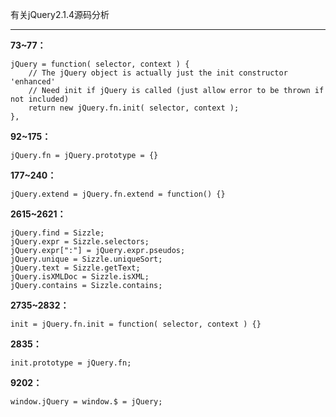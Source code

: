 有关jQuery2.1.4源码分析

----------

**73~77：**
	
	jQuery = function( selector, context ) {
		// The jQuery object is actually just the init constructor 'enhanced'
		// Need init if jQuery is called (just allow error to be thrown if not included)
		return new jQuery.fn.init( selector, context );
	},


**92~175：**
	
	jQuery.fn = jQuery.prototype = {}


**177~240：**

	jQuery.extend = jQuery.fn.extend = function() {}


**2615~2621：**

	jQuery.find = Sizzle;
	jQuery.expr = Sizzle.selectors;
	jQuery.expr[":"] = jQuery.expr.pseudos;
	jQuery.unique = Sizzle.uniqueSort;
	jQuery.text = Sizzle.getText;
	jQuery.isXMLDoc = Sizzle.isXML;
	jQuery.contains = Sizzle.contains;


**2735~2832：**

	init = jQuery.fn.init = function( selector, context ) {}

**2835：**

	init.prototype = jQuery.fn;

**9202：**

	window.jQuery = window.$ = jQuery;
